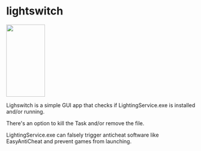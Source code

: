# lightswitch

<img src="[https://your-image-url.type](https://user-images.githubusercontent.com/25614362/214202205-daceca5f-fa2a-49d0-bf54-f7732ac76dcd.jpg)" width="103" height="192">

Lighswitch is a simple GUI app that checks if LightingService.exe is installed and/or running.


There's an option to kill the Task and/or remove the file.

LightingService.exe can falsely trigger anticheat software like EasyAntiCheat and prevent games from launching.

